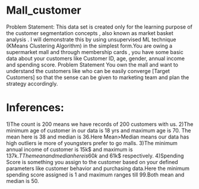 # Mall_customer

Problem Statement: This data set is created only for the learning purpose of the customer segmentation concepts , also known as market basket analysis . I will demonstrate this by using unsupervised ML technique (KMeans Clustering Algorithm) in the simplest form.You are owing a supermarket mall and through membership cards , you have some basic data about your customers like Customer ID, age, gender, annual income and spending score. Problem Statement You own the mall and want to understand the customers like who can be easily converge [Target Customers] so that the sense can be given to marketing team and plan the strategy accordingly.




# Inferences:
1)The count is 200 means we have records of 200 customers with us. 
2)The minimum age of customer in our data is 18 yrs and maximum age is 70. The mean here is 38 and median is 36.Here Mean>Median means our data has high outliers ie more of youngsters prefer to go malls. 
3)The minimum annual income of customer is 15k$ and maximum is 137k$.T The mean and median here is 60k$ and 61k$ respectively. 
4)Spending Score is something you assign to the customer based on your defined parameters like customer behavior and purchasing data.Here the minimum spending score assigned is 1 and maximum ranges till 99.Both mean and median is 50.
